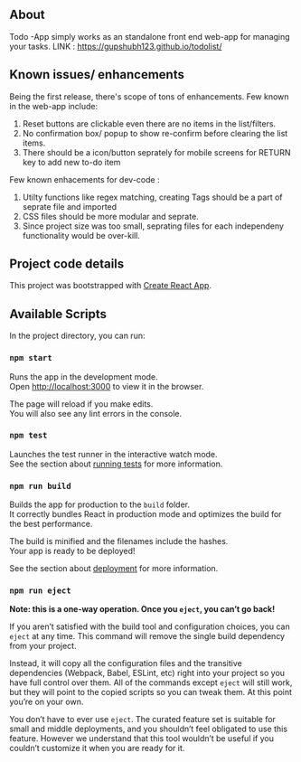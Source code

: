 ## About 

Todo -App simply works as an standalone front end web-app for managing your tasks.
LINK : https://gupshubh123.github.io/todolist/

## Known issues/ enhancements  

Being the first release, there's scope of tons of enhancements.
Few known in the web-app include:
1) Reset buttons are clickable even there are no items in the list/filters.
2) No confirmation box/ popup to show re-confirm before clearing the list items.
3) There should be a icon/button seprately for mobile screens for RETURN key to add new to-do item

Few known enhacements for dev-code :
1) Utilty functions like regex matching, creating Tags should be a part of seprate file and imported
2) CSS files should be more modular and seprate. 
3) Since project size was too small, seprating files for each independeny functionality would be over-kill. 


## Project code details

This project was bootstrapped with [Create React App](https://github.com/facebook/create-react-app).

## Available Scripts

In the project directory, you can run:

### `npm start`

Runs the app in the development mode.<br />
Open [http://localhost:3000](http://localhost:3000) to view it in the browser.

The page will reload if you make edits.<br />
You will also see any lint errors in the console.

### `npm test`

Launches the test runner in the interactive watch mode.<br />
See the section about [running tests](https://facebook.github.io/create-react-app/docs/running-tests) for more information.

### `npm run build`

Builds the app for production to the `build` folder.<br />
It correctly bundles React in production mode and optimizes the build for the best performance.

The build is minified and the filenames include the hashes.<br />
Your app is ready to be deployed!

See the section about [deployment](https://facebook.github.io/create-react-app/docs/deployment) for more information.

### `npm run eject`

**Note: this is a one-way operation. Once you `eject`, you can’t go back!**

If you aren’t satisfied with the build tool and configuration choices, you can `eject` at any time. This command will remove the single build dependency from your project.

Instead, it will copy all the configuration files and the transitive dependencies (Webpack, Babel, ESLint, etc) right into your project so you have full control over them. All of the commands except `eject` will still work, but they will point to the copied scripts so you can tweak them. At this point you’re on your own.

You don’t have to ever use `eject`. The curated feature set is suitable for small and middle deployments, and you shouldn’t feel obligated to use this feature. However we understand that this tool wouldn’t be useful if you couldn’t customize it when you are ready for it.


